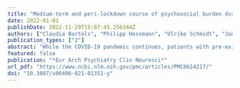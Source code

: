 ```yaml
---
title: "Medium-term and peri-lockdown course of psychosocial burden during the ongoing COVID-19 pandemic: a longitudinal study on patients with pre-existing mental disorders"
date: 2022-01-01
publishDate: 2022-11-29T15:07:45.256344Z
authors: ["Claudia Bartels", "Philipp Hessmann", "Ulrike Schmidt", "Jonathan Vogelgsang", "Mirjana Ruhleder", "Alexander Kratzenberg", "Marit Treptow", "Thorgund Reh-Bergen", "Mona Abdel-Hamid", "Luisa Heß", "Miriam Meiser", "Jörg Signerski-Krieger", "Katrin Radenbach", "Sarah Trost", "Björn H. Schott", "Jens Wiltfang", "Claus Wolff-Menzler", "Michael Belz"]
publication_types: ["2"]
abstract: "While the COVID-19 pandemic continues, patients with pre-existing mental disorders are increasingly recognized as a risk group for adverse outcomes. However, data are conflicting and cover only short time spans so far. Here, we investigate the medium-term and peri-lockdown-related changes of mental health outcomes in such patients in a longitudinal study. A cohort of 159 patients comprising all major mental disorders (ICD-10 F0-F9) were interviewed twice with the Goettingen psychosocial Burden and Symptom Inventory (Goe-BSI) to evaluate psychosocial burden, psychiatric symptoms and resilience at the end of the first (April/May 2020) and the second lockdown in Germany (November/December 2020). For the primary outcome “psychosocial burden” ratings also comprised retrospective pre-pandemic (early 2020) and very early states during the pandemic (March 2020). For all diagnostic groups, psychosocial burden varied significantly over time (p textless 0.001) with an increase from the pre-pandemic to the initial phase (p textless 0.001), followed by a steady decrease across both lockdowns, normalizing in November/December 2020. Female gender, high adjustment disorder symptom load at baseline and psychiatric comorbidities were risk factors for higher levels and an unfavorable course of psychosocial burden. Most psychiatric symptoms changed minimally, while resilience decreased over time (p = 0.044 and p = 0.037). The longitudinal course of psychosocial burden indicates an initial stress response, followed by a return to pre-pandemic levels even under recurrent lockdown conditions, mimicking symptoms of an adjustment disorder. Strategies for proactive, specific and continuous treatment have to address resilience capacities before their depletion in the pandemic aftermath, especially for patients with additional risk factors."
featured: false
publication: "*Eur Arch Psychiatry Clin Neurosci*"
url_pdf: "https://www.ncbi.nlm.nih.gov/pmc/articles/PMC8614217/"
doi: "10.1007/s00406-021-01351-y"
---
```


